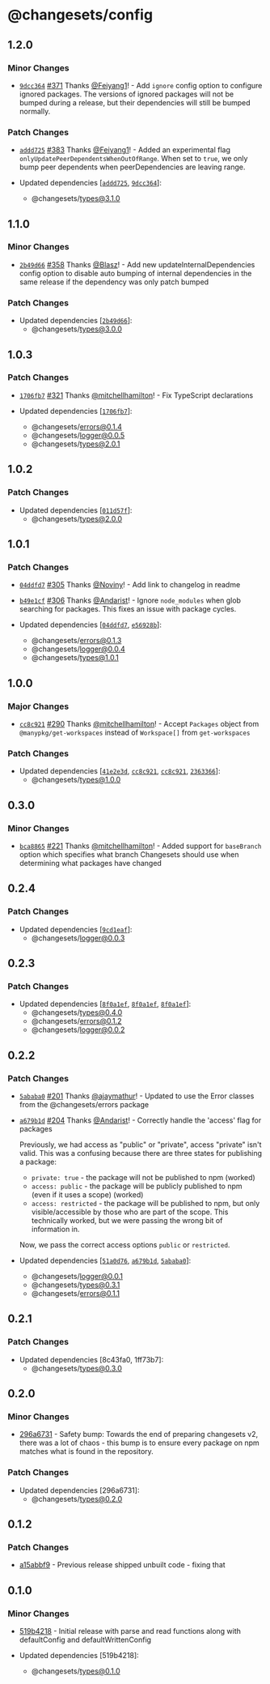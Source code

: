 # @changesets/config

## 1.2.0

### Minor Changes

- [`9dcc364`](https://github.com/atlassian/changesets/commit/9dcc364bf19e48f8f2824ebaf967d9ef41b6fc04) [#371](https://github.com/atlassian/changesets/pull/371) Thanks [@Feiyang1](https://github.com/Feiyang1)! - Add `ignore` config option to configure ignored packages. The versions of ignored packages will not be bumped during a release, but their dependencies will still be bumped normally.

### Patch Changes

- [`addd725`](https://github.com/atlassian/changesets/commit/addd7256d9251d999251a7c16c0a0b068d557b5d) [#383](https://github.com/atlassian/changesets/pull/383) Thanks [@Feiyang1](https://github.com/Feiyang1)! - Added an experimental flag `onlyUpdatePeerDependentsWhenOutOfRange`. When set to `true`, we only bump peer dependents when peerDependencies are leaving range.

- Updated dependencies [[`addd725`](https://github.com/atlassian/changesets/commit/addd7256d9251d999251a7c16c0a0b068d557b5d), [`9dcc364`](https://github.com/atlassian/changesets/commit/9dcc364bf19e48f8f2824ebaf967d9ef41b6fc04)]:
  - @changesets/types@3.1.0

## 1.1.0

### Minor Changes

- [`2b49d66`](https://github.com/atlassian/changesets/commit/2b49d668ecaa1333bc5c7c5be4648dda1b11528d) [#358](https://github.com/atlassian/changesets/pull/358) Thanks [@Blasz](https://github.com/Blasz)! - Add new updateInternalDependencies config option to disable auto bumping of internal dependencies in the same release if the dependency was only patch bumped

### Patch Changes

- Updated dependencies [[`2b49d66`](https://github.com/atlassian/changesets/commit/2b49d668ecaa1333bc5c7c5be4648dda1b11528d)]:
  - @changesets/types@3.0.0

## 1.0.3

### Patch Changes

- [`1706fb7`](https://github.com/atlassian/changesets/commit/1706fb751ecc2f5a792c42f467b2063078d58716) [#321](https://github.com/atlassian/changesets/pull/321) Thanks [@mitchellhamilton](https://github.com/mitchellhamilton)! - Fix TypeScript declarations

- Updated dependencies [[`1706fb7`](https://github.com/atlassian/changesets/commit/1706fb751ecc2f5a792c42f467b2063078d58716)]:
  - @changesets/errors@0.1.4
  - @changesets/logger@0.0.5
  - @changesets/types@2.0.1

## 1.0.2

### Patch Changes

- Updated dependencies [[`011d57f`](https://github.com/atlassian/changesets/commit/011d57f1edf9e37f75a8bef4f918e72166af096e)]:
  - @changesets/types@2.0.0

## 1.0.1

### Patch Changes

- [`04ddfd7`](https://github.com/atlassian/changesets/commit/04ddfd7c3acbfb84ef9c92873fe7f9dea1f5145c) [#305](https://github.com/atlassian/changesets/pull/305) Thanks [@Noviny](https://github.com/Noviny)! - Add link to changelog in readme

* [`b49e1cf`](https://github.com/atlassian/changesets/commit/b49e1cff65dca7fe9e341a35aa91704aa0e51cb3) [#306](https://github.com/atlassian/changesets/pull/306) Thanks [@Andarist](https://github.com/Andarist)! - Ignore `node_modules` when glob searching for packages. This fixes an issue with package cycles.

* Updated dependencies [[`04ddfd7`](https://github.com/atlassian/changesets/commit/04ddfd7c3acbfb84ef9c92873fe7f9dea1f5145c), [`e56928b`](https://github.com/atlassian/changesets/commit/e56928bbd6f9096def06ac37487bdbf28efec9d1)]:
  - @changesets/errors@0.1.3
  - @changesets/logger@0.0.4
  - @changesets/types@1.0.1

## 1.0.0

### Major Changes

- [`cc8c921`](https://github.com/atlassian/changesets/commit/cc8c92143d4c4b7cca8b9917dfc830a40b5cda20) [#290](https://github.com/atlassian/changesets/pull/290) Thanks [@mitchellhamilton](https://github.com/mitchellhamilton)! - Accept `Packages` object from `@manypkg/get-workspaces` instead of `Workspace[]` from `get-workspaces`

### Patch Changes

- Updated dependencies [[`41e2e3d`](https://github.com/atlassian/changesets/commit/41e2e3dd1053ff2f35a1a07e60793c9099f26997), [`cc8c921`](https://github.com/atlassian/changesets/commit/cc8c92143d4c4b7cca8b9917dfc830a40b5cda20), [`cc8c921`](https://github.com/atlassian/changesets/commit/cc8c92143d4c4b7cca8b9917dfc830a40b5cda20), [`2363366`](https://github.com/atlassian/changesets/commit/2363366756d1b15bddf6d803911baccfca03cbdf)]:
  - @changesets/types@1.0.0

## 0.3.0

### Minor Changes

- [`bca8865`](https://github.com/atlassian/changesets/commit/bca88652d38caa31e789c4564230ba0b49562ad2) [#221](https://github.com/atlassian/changesets/pull/221) Thanks [@mitchellhamilton](https://github.com/mitchellhamilton)! - Added support for `baseBranch` option which specifies what branch Changesets should use when determining what packages have changed

## 0.2.4

### Patch Changes

- Updated dependencies [[`9cd1eaf`](https://github.com/atlassian/changesets/commit/9cd1eafc1620894a39fe10d3e393ad8f812df53a)]:
  - @changesets/logger@0.0.3

## 0.2.3

### Patch Changes

- Updated dependencies [[`8f0a1ef`](https://github.com/atlassian/changesets/commit/8f0a1ef327563512f471677ef0ca99d30da009c0), [`8f0a1ef`](https://github.com/atlassian/changesets/commit/8f0a1ef327563512f471677ef0ca99d30da009c0), [`8f0a1ef`](https://github.com/atlassian/changesets/commit/8f0a1ef327563512f471677ef0ca99d30da009c0)]:
  - @changesets/types@0.4.0
  - @changesets/errors@0.1.2
  - @changesets/logger@0.0.2

## 0.2.2

### Patch Changes

- [`5ababa0`](https://github.com/atlassian/changesets/commit/5ababa08c8ea5ee3b4ff92253e2e752a5976cd27) [#201](https://github.com/atlassian/changesets/pull/201) Thanks [@ajaymathur](https://github.com/ajaymathur)! - Updated to use the Error classes from the @changesets/errors package

* [`a679b1d`](https://github.com/atlassian/changesets/commit/a679b1dcdcb56652d31536e2d6326ba02a9dfe62) [#204](https://github.com/atlassian/changesets/pull/204) Thanks [@Andarist](https://github.com/Andarist)! - Correctly handle the 'access' flag for packages

  Previously, we had access as "public" or "private", access "private" isn't valid. This was a confusing because there are three states for publishing a package:

  - `private: true` - the package will not be published to npm (worked)
  - `access: public` - the package will be publicly published to npm (even if it uses a scope) (worked)
  - `access: restricted` - the package will be published to npm, but only visible/accessible by those who are part of the scope. This technically worked, but we were passing the wrong bit of information in.

  Now, we pass the correct access options `public` or `restricted`.

* Updated dependencies [[`51a0d76`](https://github.com/atlassian/changesets/commit/51a0d766c7064b4c6a9d1490593522c6fcd02929), [`a679b1d`](https://github.com/atlassian/changesets/commit/a679b1dcdcb56652d31536e2d6326ba02a9dfe62), [`5ababa0`](https://github.com/atlassian/changesets/commit/5ababa08c8ea5ee3b4ff92253e2e752a5976cd27)]:
  - @changesets/logger@0.0.1
  - @changesets/types@0.3.1
  - @changesets/errors@0.1.1

## 0.2.1

### Patch Changes

- Updated dependencies [8c43fa0, 1ff73b7]:
  - @changesets/types@0.3.0

## 0.2.0

### Minor Changes

- [296a6731](https://github.com/atlassian/changesets/commit/296a6731) - Safety bump: Towards the end of preparing changesets v2, there was a lot of chaos - this bump is to ensure every package on npm matches what is found in the repository.

### Patch Changes

- Updated dependencies [296a6731]:
  - @changesets/types@0.2.0

## 0.1.2

### Patch Changes

- [a15abbf9](https://github.com/changesets/changesets/commit/a15abbf9) - Previous release shipped unbuilt code - fixing that

## 0.1.0

### Minor Changes

- [519b4218](https://github.com/changesets/changesets/commit/519b4218) - Initial release with parse and read functions along with defaultConfig and defaultWrittenConfig

- Updated dependencies [519b4218]:
  - @changesets/types@0.1.0
